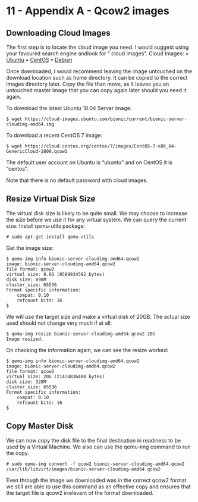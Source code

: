 # 11 - Appendix A - Qcow2 images

## Downloading Cloud Images

The first step is to locate the cloud image you need. I would suggest using your favoured search engine andlook for “<distro> cloud images”.
Cloud Images:
•	[Ubuntu](https://cloud-images.ubuntu.com/)
•	[CentOS](https://cloud.centos.org/centos/)
•	[Debian](https://cdimage.debian.org/cdimage/openstack/current/)

Once downloaded, I would recommend leaving the image untouched on the download location such as home directory. It can be copied to the correct images directory later. Copy the file than move, as it leaves you an untouched master image that you can copy again later should you need it again.

To download the latest Ubuntu 18.04 Server image:
```
$ wget https://cloud-images.ubuntu.com/bionic/current/bionic-server-cloudimg-amd64.img
```

To download a recent CentOS 7 image:
```
$ wget https://cloud.centos.org/centos/7/images/CentOS-7-x86_64-GenericCloud-1809.qcow2
```
The default user account on Ubuntu is “ubuntu” and on CentOS it is “centos”.

Note that there is no default password with cloud images.


## Resize Virtual Disk Size

The virtual disk size is likely to be quite small. We may choose to increase the size before we use it for any virtual system. We can query the current size:
Install qemu-utils package:
```
# sudo apt-get install qemu-utils
```

Get the image size:
```
$ qemu-img info bionic-server-cloudimg-amd64.qcow2
image: bionic-server-cloudimg-amd64.qcow2
file format: qcow2
virtual size: 8.0G (8589934592 bytes)
disk size: 898M
cluster_size: 65536
Format specific information:
    compat: 0.10
    refcount bits: 16
$
```

We will use the target size and make a virtual disk of 20GB. The actual size used should not change very much if at all:
```
$ qemu-img resize bionic-server-cloudimg-amd64.qcow2 20G
Image resized.
```

On checking the information again, we can see the resize worked:
```
$ qemu-img info bionic-server-cloudimg-amd64.qcow2
image: bionic-server-cloudimg-amd64.qcow2
file format: qcow2
virtual size: 20G (21474836480 bytes)
disk size: 328M
cluster_size: 65536
Format specific information:
    compat: 0.10
    refcount bits: 16
$
```


## Copy Master Disk

We can now copy the disk file to the final destination in readiness to be used by a Virtual Machine. We also can use the qemu-img command to run the copy.
```
# sudo qemu-img convert -f qcow2 bionic-server-cloudimg-amd64.qcow2 /var/lib/libvirt/images/bionic-server-cloudimg-amd64.qcow2
```

Even through the image we downloaded was in the correct qcow2 format we still are able to use this command as an effective copy and ensures that the target file is qcow2 irrelevant of the format downloaded.








